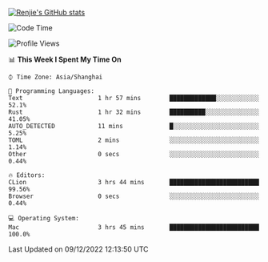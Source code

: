[![Renjie's GitHub stats](https://github-readme-stats.vercel.app/api?username=liurenjie1024&show_icons=true&theme=chartreuse-dark)](https://github.com/anuraghazra/github-readme-stats)

<!--START_SECTION:waka-->
![Code Time](http://img.shields.io/badge/Code%20Time-391%20hrs%2050%20mins-blue)

![Profile Views](http://img.shields.io/badge/Profile%20Views-20-blue)

📊 **This Week I Spent My Time On** 

```text
⌚︎ Time Zone: Asia/Shanghai

💬 Programming Languages: 
Text                     1 hr 57 mins        █████████████░░░░░░░░░░░░   52.1% 
Rust                     1 hr 32 mins        ██████████░░░░░░░░░░░░░░░   41.05% 
AUTO_DETECTED            11 mins             █░░░░░░░░░░░░░░░░░░░░░░░░   5.25% 
TOML                     2 mins              ░░░░░░░░░░░░░░░░░░░░░░░░░   1.14% 
Other                    0 secs              ░░░░░░░░░░░░░░░░░░░░░░░░░   0.44%

🔥 Editors: 
CLion                    3 hrs 44 mins       █████████████████████████   99.56% 
Browser                  0 secs              ░░░░░░░░░░░░░░░░░░░░░░░░░   0.44%

💻 Operating System: 
Mac                      3 hrs 45 mins       █████████████████████████   100.0%

```


 Last Updated on 09/12/2022 12:13:50 UTC
<!--END_SECTION:waka-->

